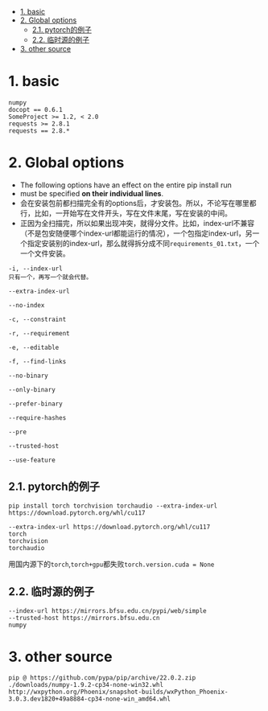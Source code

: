 - [1. basic](#1-basic)
- [2. Global options](#2-global-options)
  - [2.1. pytorch的例子](#21-pytorch的例子)
  - [2.2. 临时源的例子](#22-临时源的例子)
- [3. other source](#3-other-source)

# 1. basic

```
numpy
docopt == 0.6.1
SomeProject >= 1.2, < 2.0
requests >= 2.8.1
requests == 2.8.*
```

# 2. Global options

- The following options have an effect on the entire pip install run
- must be specified **on their individual lines**.
- 会在安装包前都扫描完全有的options后，才安装包。所以，不论写在哪里都行，比如，一开始写在文件开头，写在文件末尾，写在安装的中间。
- 正因为全扫描完，所以如果出现冲突，就得分文件。比如，index-url不兼容（不是包安随便哪个index-url都能运行的情况），一个包指定index-url，另一个指定安装别的index-url，那么就得拆分成不同`requirements_01.txt`，一个一个文件安装。


```
-i, --index-url
只有一个，再写一个就会代替。

--extra-index-url

--no-index

-c, --constraint

-r, --requirement

-e, --editable

-f, --find-links

--no-binary

--only-binary

--prefer-binary

--require-hashes

--pre

--trusted-host

--use-feature
```


## 2.1. pytorch的例子
`pip install torch torchvision torchaudio --extra-index-url https://download.pytorch.org/whl/cu117`

```
--extra-index-url https://download.pytorch.org/whl/cu117
torch 
torchvision 
torchaudio 
```

用国内源下的`torch`,`torch+gpu`都失败`torch.version.cuda = None`

## 2.2. 临时源的例子
```
--index-url https://mirrors.bfsu.edu.cn/pypi/web/simple	
--trusted-host https://mirrors.bfsu.edu.cn
numpy
```

# 3. other source
```
pip @ https://github.com/pypa/pip/archive/22.0.2.zip
./downloads/numpy-1.9.2-cp34-none-win32.whl
http://wxpython.org/Phoenix/snapshot-builds/wxPython_Phoenix-3.0.3.dev1820+49a8884-cp34-none-win_amd64.whl
```